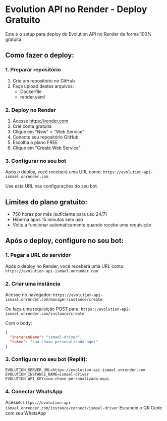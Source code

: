 # Evolution API no Render - Deploy Gratuito

Este é o setup para deploy do Evolution API no Render de forma 100% gratuita.

## Como fazer o deploy:

### 1. Preparar repositório
1. Crie um repositório no GitHub
2. Faça upload destes arquivos:
   - Dockerfile
   - render.yaml

### 2. Deploy no Render
1. Acesse https://render.com
2. Crie conta gratuita
3. Clique em "New" > "Web Service"
4. Conecte seu repositório GitHub
5. Escolha o plano FREE
6. Clique em "Create Web Service"

### 3. Configurar no seu bot
Após o deploy, você receberá uma URL como:
`https://evolution-api-ismael.onrender.com`

Use esta URL nas configurações do seu bot.

## Limites do plano gratuito:
- 750 horas por mês (suficiente para uso 24/7)
- Hiberna após 15 minutos sem uso
- Volta a funcionar automaticamente quando recebe uma requisição

## Após o deploy, configure no seu bot:

### 1. Pegar a URL do servidor
Após o deploy no Render, você receberá uma URL como:
`https://evolution-api-ismael.onrender.com`

### 2. Criar uma instância
Acesse no navegador:
`https://evolution-api-ismael.onrender.com/manager/instance/create`

Ou faça uma requisição POST para:
`https://evolution-api-ismael.onrender.com/instance/create`

Com o body:
```json
{
  "instanceName": "ismael-driver",
  "token": "sua-chave-personalizada-aqui"
}
```

### 3. Configurar no seu bot (Replit):
```
EVOLUTION_SERVER_URL=https://evolution-api-ismael.onrender.com
EVOLUTION_INSTANCE_NAME=ismael-driver  
EVOLUTION_API_KEY=sua-chave-personalizada-aqui
```

### 4. Conectar WhatsApp
Acesse: `https://evolution-api-ismael.onrender.com/instance/connect/ismael-driver`
Escaneie o QR Code com seu WhatsApp
